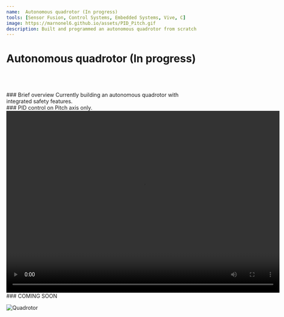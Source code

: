 ```yaml
---
name:  Autonomous quadrotor (In progress)
tools: [Sensor Fusion, Control Systems, Embedded Systems, Vive, C]
image: https://marnonel6.github.io/assets/PID_Pitch.gif
description: Built and programmed an autonomous quadrotor from scratch
---
```


# Autonomous quadrotor (In progress) <br><br>

<br>
### Brief overview
Currently building an autonomous quadrotor with integrated safety features.

<br>
### PID control on Pitch axis only.

<video width="720" height="480" controls="controls">
  <source src="https://user-images.githubusercontent.com/60977336/215510656-85eb5d5b-1d28-48ba-ae81-e0ee2bc07add.mp4" type="video/mp4">
</video>

<br>
### COMING SOON

![Quadrotor](https://user-images.githubusercontent.com/60977336/215513644-aaad623f-fee6-4c84-bfbb-fcafb1e4eb04.jpeg)
